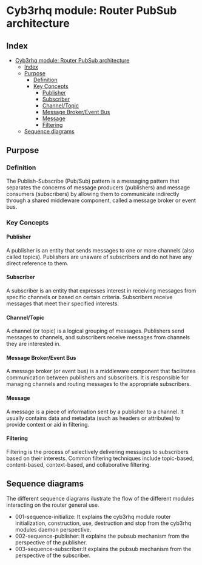 <!---
Copyright (C) 2015, Cyb3rhq Inc.
Created by Cyb3rhq, Inc. <info@wazuh.com>.
This program is free software; you can redistribute it and/or modify it under the terms of GPLv2
-->

# Cyb3rhq module: Router PubSub architecture
## Index
- [Cyb3rhq module: Router PubSub architecture](#cyb3rhq-module-router-pubsub-architecture)
  - [Index](#index)
  - [Purpose](#purpose)
    - [Definition](#definition)
    - [Key Concepts](#key-concepts)
      - [Publisher](#publisher)
      - [Subscriber](#subscriber)
      - [Channel/Topic](#channeltopic)
      - [Message Broker/Event Bus](#message-brokerevent-bus)
      - [Message](#message)
      - [Filtering](#filtering)
  - [Sequence diagrams](#sequence-diagrams)


## Purpose

### Definition
The Publish-Subscribe (Pub/Sub) pattern is a messaging pattern that separates the concerns of message producers (publishers) and message consumers (subscribers) by allowing them to communicate indirectly through a shared middleware component, called a message broker or event bus.

### Key Concepts

#### Publisher
A publisher is an entity that sends messages to one or more channels (also called topics). Publishers are unaware of subscribers and do not have any direct reference to them.

#### Subscriber
A subscriber is an entity that expresses interest in receiving messages from specific channels or based on certain criteria. Subscribers receive messages that meet their specified interests.

#### Channel/Topic
A channel (or topic) is a logical grouping of messages. Publishers send messages to channels, and subscribers receive messages from channels they are interested in.

#### Message Broker/Event Bus
A message broker (or event bus) is a middleware component that facilitates communication between publishers and subscribers. It is responsible for managing channels and routing messages to the appropriate subscribers.

#### Message
A message is a piece of information sent by a publisher to a channel. It usually contains data and metadata (such as headers or attributes) to provide context or aid in filtering.

#### Filtering
Filtering is the process of selectively delivering messages to subscribers based on their interests. Common filtering techniques include topic-based, content-based, context-based, and collaborative filtering.


## Sequence diagrams
The different sequence diagrams ilustrate the flow of the different modules interacting on the router general use.
- 001-sequence-initialize: It explains the cyb3rhq module router initialization, construction, use, destruction and stop from the cyb3rhq modules daemon perspective.
- 002-sequence-publisher: It explains the pubsub mechanism from the perspective of the publisher.
- 003-sequence-subscriber:It explains the pubsub mechanism from the perspective of the subscriber.

